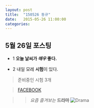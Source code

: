 ```yaml
---
layout: post
title:  "150526 동규"
date:   2015-05-26 11:00:00
categories: 
---
```


## 5월 26일 포스팅

* 1 **오늘 날씨가 *매우* 좋다.**

- 2 내일 모레 **시험**이 있다.

> 준비중인 시험 3개

>[FACEBOOK](https://www.facebook.com)

>> *요즘 즐겨보는* **드라마**
>![Drama](http://mimgnews2.naver.net/image/079/2015/05/15/20150515105838626139_99_20150515105304.jpg?type=w540)